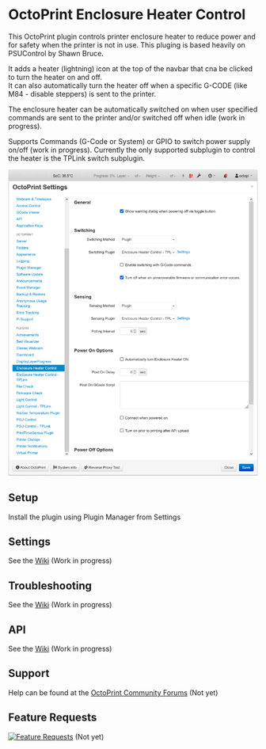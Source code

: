 # OctoPrint Enclosure Heater Control
This OctoPrint plugin controls printer enclosure heater to reduce power and for safety when the printer is not in use.  This pluging is based heavily on PSUControl by Shawn Bruce.

It adds a heater (lightning) icon at the top of the navbar that cna be clicked to turn the heater on and off.  
It can also automatically turn the heater off when a specific G-CODE (like M84 - disable steppers) is sent to the printer.

The enclosure heater can be automatically switched on when user specified commands are sent to the printer and/or switched off when idle (work in progress).

Supports Commands (G-Code or System) or GPIO to switch power supply on/off (work in progress).  Currently the only supported subplugin to control the heater is the TPLink switch subplugin.

![EnclosureHeaterControl](enclosureheatercontrol_navbar_settings.png?raw=true)
 
 
## Setup
Install the plugin using Plugin Manager from Settings
 
## Settings
See the [Wiki](https://github.com/arbeaman/OctoPrint-EnclosureHeaterControl/wiki/Settings) (Work in progress)
 
## Troubleshooting
See the [Wiki](https://github.com/arbeaman/OctoPrint-EnclosureHeaterControl/wiki/Troubleshooting) (Work in progress)

## API
See the [Wiki](https://github.com/arbeaman/OctoPrint-EnclosureHeaterControl/wiki/API) (Work in progress)

## Support
Help can be found at the [OctoPrint Community Forums](https://community.octoprint.org) (Not yet)

## Feature Requests
[![Feature Requests](https://feathub.com/arbeaman/OctoPrint-EnclosureHeaterControl?format=svg)](https://feathub.com/arbeaman/OctoPrint-EnclosureHeaterControl) (Not yet)


